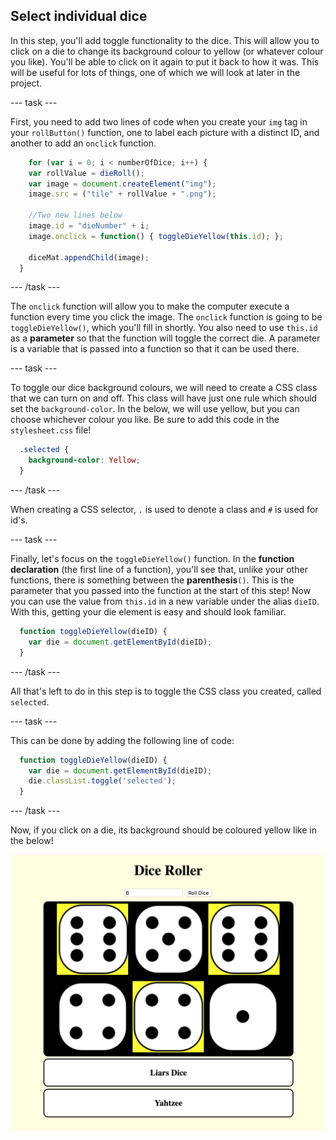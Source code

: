 ## Select individual dice

In this step, you'll add toggle functionality to the dice. This will allow you to click on a die to change its background colour to yellow (or whatever colour you like). You'll be able to click on it again to put it back to how it was. This will be useful for lots of things, one of which we will look at later in the project.

--- task ---

First, you need to add two lines of code when you create your `img` tag in your `rollButton()` function, one to label each picture with a distinct ID, and another to add an `onclick` function. 

```javascript
    for (var i = 0; i < numberOfDice; i++) { 
    var rollValue = dieRoll();
    var image = document.createElement("img");
    image.src = ("tile" + rollValue + ".png");

    //Two new lines below
    image.id = "dieNumber" + i;
    image.onclick = function() { toggleDieYellow(this.id); };

    diceMat.appendChild(image);
  }
```

--- /task ---

The `onclick` function will allow you to make the computer execute a function every time you click the image. The `onclick` function is going to be `toggleDieYellow()`, which you'll fill in shortly. You also need to use `this.id` as a **parameter** so that the function will toggle the correct die. A parameter is a variable that is passed into a function so that it can be used there.

--- task ---

To toggle our dice background colours, we will need to create a CSS class that we can turn on and off. This class will have just one rule which should set the `background-color`. In the below, we will use yellow, but you can choose whichever colour you like. Be sure to add this code in the `stylesheet.css` file!

```css
  .selected {
    background-color: Yellow;
  }
```

--- /task ---

When creating a CSS selector, `.` is used to denote a class and `#` is used for id's.

--- task ---

Finally, let's focus on the `toggleDieYellow()` function. In the **function declaration** (the first line of a function), you'll see that, unlike your other functions, there is something between the **parenthesis**`()`. This is the parameter that you passed into the function at the start of this step! Now you can use the value from `this.id` in a new variable under the alias `dieID`. With this, getting your die element is easy and should look familiar. 

```javascript
  function toggleDieYellow(dieID) {
    var die = document.getElementById(dieID);
  }
```

--- /task ---

All that's left to do in this step is to toggle the CSS class you created, called `selected`.

--- task ---

 This can be done by adding the following line of code:

```javascript
  function toggleDieYellow(dieID) {
    var die = document.getElementById(dieID);
    die.classList.toggle('selected');
  }
```

--- /task ---

Now, if you click on a die, its background should be coloured yellow like in the below!

![Image of the project at the end of this step](images/step6Image.png)
